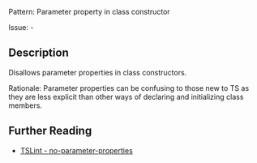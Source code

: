 Pattern: Parameter property in class constructor

Issue: -

## Description

Disallows parameter properties in class constructors.  
  
Rationale: Parameter properties can be confusing to those new to TS as they are less explicit than other ways of declaring and initializing class members.

## Further Reading

* [TSLint - no-parameter-properties](https://palantir.github.io/tslint/rules/no-parameter-properties)